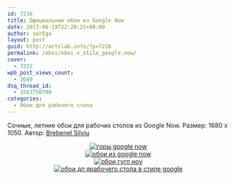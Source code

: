 ```yaml
---
id: 7216
title: Официальные обои из Google Now
date: 2013-06-19T22:29:21+00:00
author: serEga
layout: post
guid: http://artslab.info/?p=7216
permalink: /oboi/oboi_v_stile_google_now/
cover:
  - 7222
wpb_post_views_count:
  - 2649
dsq_thread_id:
  - 1563750709
categories:
  - Обои для рабочего стола
---
```

Сочные, летние обои для рабочих столов из Google Now. Размер: 1680 x 1050. Автор: [Brebenel Silviu](http://brebenel-silviu.deviantart.com/)

<center>
  <a href="http://brebenel-silviu.deviantart.com/art/Google-Now-Wallpaper-Pack-2-Mountains-354098040?q=gallery%3Abrebenel-silviu%2F44175423&#038;qo=1"><img src="http://img.artslab.info/oboi_v_stile_google-300x187.jpg" alt="горы google now" class="aligncenter size-medium wp-image-7218" srcset="http://img.artslab.info/oboi_v_stile_google-300x187.jpg 300w, http://img.artslab.info/oboi_v_stile_google.jpg 1024w" sizes="(max-width: 300px) 100vw, 300px" /></a>
</center>


  


<center>
  <a href="http://brebenel-silviu.deviantart.com/art/Google-Now-Wallpaper-Pack-1-Woods-353644327?q=gallery%3Abrebenel-silviu%2F44175423&#038;qo=0"><img src="http://img.artslab.info/zastavka_google_now-300x187.jpg" alt="обои из google now" class="aligncenter size-medium wp-image-7219" srcset="http://img.artslab.info/zastavka_google_now-300x187.jpg 300w, http://img.artslab.info/zastavka_google_now.jpg 1024w" sizes="(max-width: 300px) 100vw, 300px" /></a>
</center>


  


<center>
  <a href="http://brebenel-silviu.deviantart.com/art/Google-Now-Wallpapers-Pack-3-Austin-364628160?q=gallery%3Abrebenel-silviu%2F44175423&#038;qo=2"><img src="http://img.artslab.info/google_now_wallpaper-300x168.jpg" alt="обои гугл ноу" class="aligncenter size-medium wp-image-7221" srcset="http://img.artslab.info/google_now_wallpaper-300x168.jpg 300w, http://img.artslab.info/google_now_wallpaper-1024x576.jpg 1024w, http://img.artslab.info/google_now_wallpaper.jpg 1191w" sizes="(max-width: 300px) 100vw, 300px" /></a>
</center>


  


<center>
  <a href="http://brebenel-silviu.deviantart.com/art/Google-Now-Wallpaper-Pack-4-Beach-377029271?q=gallery%3Abrebenel-silviu%2F44175423&#038;qo=3"><img src="http://img.artslab.info/google_now_oboi-300x187.jpg" alt="обои дл ярабочего стола в стиле google" class="aligncenter size-medium wp-image-7217" srcset="http://img.artslab.info/google_now_oboi-300x187.jpg 300w, http://img.artslab.info/google_now_oboi.jpg 800w" sizes="(max-width: 300px) 100vw, 300px" /></a>
</center>